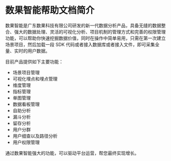 # 数果智能帮助文档简介

数果智能是广东数果科技有限公司研发的新一代数据分析产品，具备无缝的数据整合、强大的数据处理、灵活的可视化分析、项目机制的管理方式和完善的权限管理功能，可以帮助你快速挖掘数据价值，同时在操作中简单易用，只需在第一次建立场景项目，然后加载一段 SDK 代码或者接入数据库或者接入文件，即可采集全量、实时的用户数据。

目前产品提供如下主要功能：

* 场景项目管理
* 可视化埋点和埋点管理
* 维度管理
* 指标管理
* 单图管理
* 数据看板管理
* 自助分析
* 漏斗分析
* 留存分析
* 用户分群
* 用户细查以及路径分析
* 用户权限管理

通过数果智能强大的功能，可以驱动平台运营，帮您最终实现增长。

